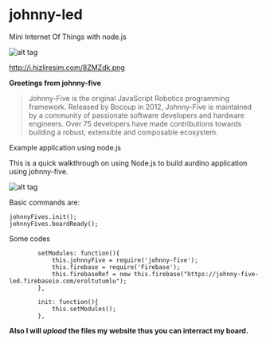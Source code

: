 # johnny-led
Mini Internet Of Things with node.js

![alt tag](http://i.hizliresim.com/8ZMZdk.png)

http://i.hizliresim.com/8ZMZdk.png

**Greetings from johnny-five**

>Johnny-Five is the original JavaScript Robotics programming framework. Released by Bocoup in 2012, Johnny-Five is maintained by a community of passionate software developers and hardware engineers. Over 75 developers have made contributions towards building a robust, extensible and composable ecosystem.

Example application using node.js

This is a quick walkthrough on using Node.js to build aurdino application using johnny-five.

![alt tag](http://i.hizliresim.com/nMRMRR.jpg)

Basic commands are:

```
johnnyFives.init();
johnnyFives.boardReady();

```

Some codes

```
        setModules: function(){
            this.johnnyFive = require('johnny-five');
            this.firebase = require('Firebase');
            this.firebaseRef = new this.firebase("https://johnny-five-led.firebaseio.com/eroltutumlu");
        },
        
        init: function(){
            this.setModules();
        },

```

**Also I will _upload_ the files my website thus you can interract my board.**
